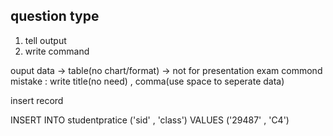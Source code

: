 ## question type ##
1. tell output 
2. write command

ouput data -> table(no chart/format) -> not for presentation 
exam commond mistake : write title(no need) , comma(use space to seperate data)



insert record 


INSERT INTO studentpratice ('sid' , 'class') VALUES ('29487' , 'C4')
